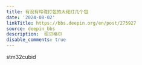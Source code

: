 ```yaml
---
title: 有没有玲珑打包的大佬打几个包
date: '2024-08-02'
linkTitle: https://bbs.deepin.org/en/post/275927
source: deepin_bbs
description:  绍贝格尔 
disable_comments: true
---
```

stm32cubid
